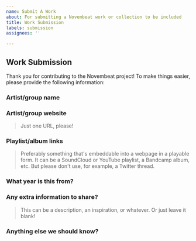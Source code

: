 ```yaml
---
name: Submit A Work
about: For submitting a Novembeat work or collection to be included
title: Work Submission
labels: submission
assignees: ''

---
```


## Work Submission

Thank you for contributing to the Novembeat project! To make things easier, please provide the following information:

### Artist/group name


### Artist/group website

> Just one URL, please!

### Playlist/album links

> Preferably something that's embeddable into a webpage in a playable form. It can be a SoundCloud or YouTube playlist, a Bandcamp album, etc. But please don't use, for example, a Twitter thread.



### What year is this from?



### Any extra information to share?

> This can be a description, an inspiration, or whatever. Or just leave it blank!


### Anything else we should know?
